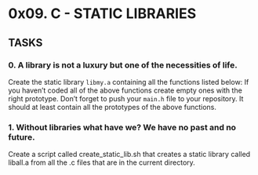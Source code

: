 # 0x09. C - STATIC LIBRARIES

## TASKS

### 0. A library is not a luxury but one of the necessities of life.
Create the static library `libmy.a` containing all the functions listed below:
If you haven’t coded all of the above functions create empty ones with the right prototype.
Don’t forget to push your `main.h` file to your repository. It should at least contain all the prototypes of the above functions.


### 1. Without libraries what have we? We have no past and no future.
Create a script called create_static_lib.sh that creates a static library called liball.a from all the .c files that are in the current directory.

